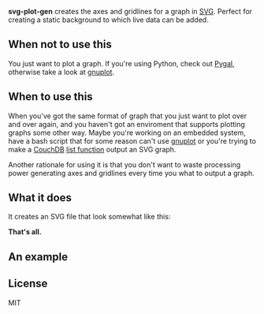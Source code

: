 **svg-plot-gen** creates the axes and gridlines for a graph in [SVG](https://developer.mozilla.org/en/docs/SVG). Perfect for creating a static background to which live data can be added.

## When **not** to use this

You just want to plot a graph. If you're using Python, check out [Pygal](http://pygal.org/first_steps/), otherwise take a look at [gnuplot](http://www.gnuplot.info/).

## When to use this

When you've got the same format of graph that you just want to plot over and over again, and you haven't got an enviroment that supports plotting graphs some other way.
Maybe you're working on an embedded system, have a bash script that for some reason can't use [gnuplot](http://www.gnuplot.info/) or you're trying to make a
[CouchDB](http://couchdb.apache.org/) [list function](http://wiki.apache.org/couchdb/Formatting_with_Show_and_List) output an SVG graph.

Another rationale for using it is that you don't want to waste processing power generating axes and gridlines every time you what to output a graph.

## What it does

It creates an SVG file that look somewhat like this:

**That's all.**

## An example

## License ##

MIT
